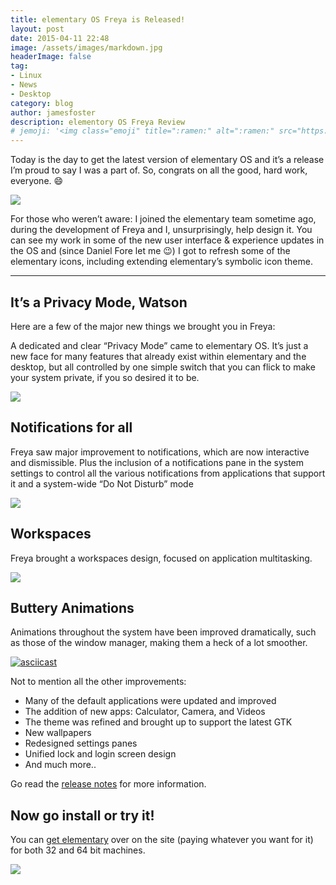 ```yaml
---
title: elementary OS Freya is Released!
layout: post
date: 2015-04-11 22:48
image: /assets/images/markdown.jpg
headerImage: false
tag:
- Linux
- News
- Desktop
category: blog
author: jamesfoster
description: elementory OS Freya Review
# jemoji: '<img class="emoji" title=":ramen:" alt=":ramen:" src="https://assets.github.com/images/icons/emoji/unicode/1f35c.png" height="20" width="20" align="absmiddle">'
---
```


Today is the day to get the latest version of elementary OS and it’s a release I’m proud to say I was a part of. So, congrats on all the good, hard work, everyone. 😄

![](https://samuelhewitt.com/blog/img/2015/elementary-screenshot.png)

For those who weren’t aware: I joined the elementary team sometime ago, during the development of Freya and I, unsurprisingly, help design it. You can see my work in some of the new user interface & experience updates in the OS and (since Daniel Fore let me 😉) I got to refresh some of the elementary icons, including extending elementary’s symbolic icon theme.

<hr>

## It’s a Privacy Mode, Watson

Here are a few of the major new things we brought you in Freya:

A dedicated and clear “Privacy Mode” came to elementary OS. It’s just a new face for many features that already exist within elementary and the desktop, but all controlled by one simple switch that you can flick to make your system private, if you so desired it to be.

![](https://samuelhewitt.com/blog/img/2015/elementary-switchboard-privacy.png)

## Notifications for all

Freya saw major improvement to notifications, which are now interactive and dismissible. Plus the inclusion of a notifications pane in the system settings to control all the various notifications from applications that support it and a system-wide “Do Not Disturb” mode

![](https://samuelhewitt.com/blog/img/2015/elementary-switchboard-notifications.png)

## Workspaces

Freya brought a workspaces design, focused on application multitasking.

![](https://samuelhewitt.com/blog/img/2015/elementary-workspaces.png)

## Buttery Animations

Animations throughout the system have been improved dramatically, such as those of the window manager, making them a heck of a lot smoother.

[![asciicast](https://i.imgur.com/xXQTfKd.png)](https://samuelhewitt.com/blog/img/2015/buttery-animations.mp4)


Not to mention all the other improvements:

* Many of the default applications were updated and improved
* The addition of new apps: Calculator, Camera, and Videos
* The theme was refined and brought up to support the latest GTK
* New wallpapers
* Redesigned settings panes
* Unified lock and login screen design
* And much more..

Go read the [release notes](http://blog.elementary.io/post/116134677986/freya-is-here) for more information.

## Now go install or try it!

You can [get elementary](https://elementary.io/) over on the site (paying whatever you want for it) for both 32 and 64 bit machines.

![](https://samuelhewitt.com/blog/img/2015/notebook.png)